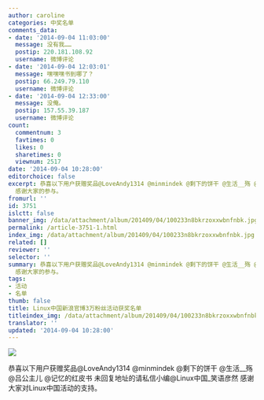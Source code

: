 ```yaml
---
author: caroline
categories: 中奖名单
comments_data:
- date: '2014-09-04 11:03:00'
  message: 没有我……
  postip: 220.181.108.92
  username: 微博评论
- date: '2014-09-04 12:03:01'
  message: 嘿嘿嘿书到哪了？
  postip: 66.249.79.110
  username: 微博评论
- date: '2014-09-04 12:33:00'
  message: 没俺。
  postip: 157.55.39.187
  username: 微博评论
count:
  commentnum: 3
  favtimes: 0
  likes: 0
  sharetimes: 0
  viewnum: 2517
date: '2014-09-04 10:28:00'
editorchoice: false
excerpt: 恭喜以下用户获赠奖品@LoveAndy1314 @minmindek @剩下的饼干 @生活__殇 @吕公主儿 @记忆的红皮书 未回复地址的请私信小编@Linux中国_笑语彦然
  感谢大家的参与。
fromurl: ''
id: 3751
islctt: false
banner_img: /data/attachment/album/201409/04/100233n8bkrzoxxwbnfnbk.jpg
permalink: /article-3751-1.html
index_img: /data/attachment/album/201409/04/100233n8bkrzoxxwbnfnbk.jpg
related: []
reviewer: ''
selector: ''
summary: 恭喜以下用户获赠奖品@LoveAndy1314 @minmindek @剩下的饼干 @生活__殇 @吕公主儿 @记忆的红皮书 未回复地址的请私信小编@Linux中国_笑语彦然
  感谢大家的参与。
tags:
- 活动
- 名单
thumb: false
title: Linux中国新浪官博3万粉丝活动获奖名单
titleindex_img: /data/attachment/album/201409/04/100233n8bkrzoxxwbnfnbk.jpg
translator: ''
updated: '2014-09-04 10:28:00'
---
```


![](/data/attachment/album/201409/04/100233n8bkrzoxxwbnfnbk.jpg)


恭喜以下用户获赠奖品@LoveAndy1314 @minmindek @剩下的饼干 @生活\_\_殇 @吕公主儿 @记忆的红皮书 未回复地址的请私信小编@Linux中国\_笑语彦然 感谢大家对Linux中国活动的支持。